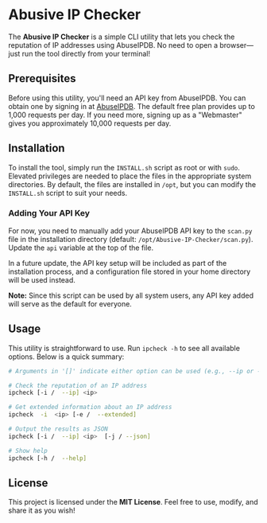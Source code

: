 
# Abusive IP Checker

The **Abusive IP Checker** is a simple CLI utility that lets you check the reputation of IP addresses using AbuseIPDB. No need to open a browser—just run the tool directly from your terminal!

## Prerequisites

Before using this utility, you'll need an API key from AbuseIPDB. You can obtain one by signing in at [AbuseIPDB](https://www.abuseipdb.com). The default free plan provides up to 1,000 requests per day. If you need more, signing up as a "Webmaster" gives you approximately 10,000 requests per day.

## Installation

To install the tool, simply run the `INSTALL.sh` script as root or with `sudo`. Elevated privileges are needed to place the files in the appropriate system directories. By default, the files are installed in `/opt`, but you can modify the `INSTALL.sh` script to suit your needs.

### Adding Your API Key

For now, you need to manually add your AbuseIPDB API key to the `scan.py` file in the installation directory (default: `/opt/Abusive-IP-Checker/scan.py`). Update the `api` variable at the top of the file.

In a future update, the API key setup will be included as part of the installation process, and a configuration file stored in your home directory will be used instead.

**Note:** Since this script can be used by all system users, any API key added will serve as the default for everyone.

## Usage

This utility is straightforward to use. Run `ipcheck -h` to see all available options. Below is a quick summary:

```bash
# Arguments in '[]' indicate either option can be used (e.g., --ip or -i).

# Check the reputation of an IP address
ipcheck [-i /  --ip] <ip>

# Get extended information about an IP address
ipcheck  -i  <ip> [-e /  --extended]

# Output the results as JSON
ipcheck [-i /  --ip] <ip>  [-j / --json]

# Show help
ipcheck [-h /  --help]
```

## License
This project is licensed under the **MIT License**. Feel free to use, modify, and share it as you wish!
